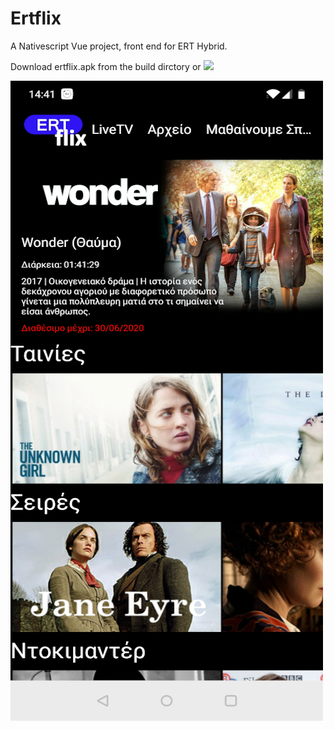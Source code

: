 # Ertflix
A Nativescript Vue project, front end for ERT Hybrid.  

Download ertflix.apk from the build dirctory or <a href="https://play.google.com/store/apps/details?id=org.nativescript.ertflix"><img src="http://www.pngmart.com/files/10/Get-It-On-Google-Play-Transparent-Background.png" width="20%"/></a>

<img src="https://github.com/mdigas/Ertflix/blob/master/build/ertflix.jpg">

